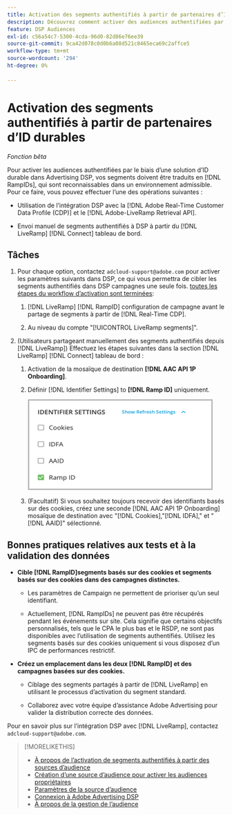 ```yaml
---
title: Activation des segments authentifiés à partir de partenaires d’ID durables
description: Découvrez comment activer des audiences authentifiées par le biais d’une solution d’ID durable.
feature: DSP Audiences
exl-id: c56a54c7-5300-4cda-96d0-82d86e76ee39
source-git-commit: 9ca42d078c0d0b6a08d521c8465eca69c2affce5
workflow-type: tm+mt
source-wordcount: '294'
ht-degree: 0%

---
```


# Activation des segments authentifiés à partir de partenaires d’ID durables

*Fonction bêta*

Pour activer les audiences authentifiées par le biais d’une solution d’ID durable dans Advertising DSP, vos segments doivent être traduits en [!DNL RampIDs], qui sont reconnaissables dans un environnement admissible. Pour ce faire, vous pouvez effectuer l’une des opérations suivantes :

* Utilisation de l’intégration DSP avec la [!DNL Adobe Real-Time Customer Data Profile (CDP)] et le [!DNL Adobe-LiveRamp Retrieval API].

* Envoi manuel de segments authentifiés à DSP à partir du [!DNL LiveRamp] [!DNL Connect] tableau de bord.

## Tâches

1. Pour chaque option, contactez `adcloud-support@adobe.com` pour activer les paramètres suivants dans DSP, ce qui vous permettra de cibler les segments authentifiés dans DSP campagnes une seule fois. [toutes les étapes du workflow d’activation sont terminées](source-about.md#workflow-sources):

   1. [!DNL LiveRamp] [!DNL RampID] configuration de campagne avant le partage de segments à partir de [!DNL Real-Time CDP].

   1. Au niveau du compte &quot;[!UICONTROL LiveRamp segments]&quot;.

1. (Utilisateurs partageant manuellement des segments authentifiés depuis [!DNL LiveRamp]) Effectuez les étapes suivantes dans la section [!DNL LiveRamp] [!DNL Connect] tableau de bord :

   1. Activation de la mosaïque de destination **[!DNL AAC API 1P Onboarding]**.

   1. Définir [!DNL Identifier Settings] to **[!DNL Ramp ID]** uniquement.

      ![Paramètres d’identifiant](/help/dsp/assets/liveramp-tile-settings.png)

   1. (Facultatif) Si vous souhaitez toujours recevoir des identifiants basés sur des cookies, créez une seconde [!DNL AAC API 1P Onboarding] mosaïque de destination avec &quot;[!DNL Cookies],&quot;[!DNL IDFA],&quot; et &quot;[!DNL AAID]&quot; sélectionné.

## Bonnes pratiques relatives aux tests et à la validation des données

* **Cible [!DNL RampID]segments basés sur des cookies et segments basés sur des cookies dans des campagnes distinctes.**

   * Les paramètres de Campaign ne permettent de prioriser qu’un seul identifiant.

   * Actuellement, [!DNL RampIDs] ne peuvent pas être récupérés pendant les événements sur site. Cela signifie que certains objectifs personnalisés, tels que le CPA le plus bas et le RSDP, ne sont pas disponibles avec l’utilisation de segments authentifiés. Utilisez les segments basés sur des cookies uniquement si vous disposez d’un IPC de performances restrictif.

* **Créez un emplacement dans les deux [!DNL RampID] et des campagnes basées sur des cookies.**

   * Ciblage des segments partagés à partir de [!DNL LiveRamp] en utilisant le processus d’activation du segment standard.

   * Collaborez avec votre équipe d’assistance Adobe Advertising pour valider la distribution correcte des données.

Pour en savoir plus sur l’intégration DSP avec [!DNL LiveRamp], contactez `adcloud-support@adobe.com`.

>[!MORELIKETHIS]
>
>* [À propos de l’activation de segments authentifiés à partir des sources d’audience](source-about.md)
>* [Création d’une source d’audience pour activer les audiences propriétaires](source-create.md)
>* [Paramètres de la source d’audience](source-settings.md)
>* [Connexion à Adobe Advertising DSP](https://experienceleague.adobe.com/docs/experience-platform/destinations/catalog/advertising/adobe-advertising-cloud-connection.html)
>* [À propos de la gestion de l’audience](/help/dsp/audiences/audience-about.md)

